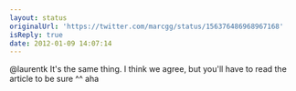 ```yaml
---
layout: status
originalUrl: 'https://twitter.com/marcgg/status/156376486968967168'
isReply: true
date: 2012-01-09 14:07:14
---
```


@laurentk It's the same thing. I think we agree, but you'll have to read the article to be sure ^^ aha
